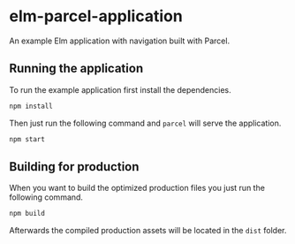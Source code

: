 # elm-parcel-application

An example Elm application with navigation built with Parcel.

## Running the application

To run the example application first install the dependencies.

```bash
npm install
```

Then just run the following command and `parcel` will serve the application.

```bash
npm start
```

## Building for production

When you want to build the optimized production files you just run the following command.

```bash
npm build
```

Afterwards the compiled production assets will be located in the `dist` folder.
